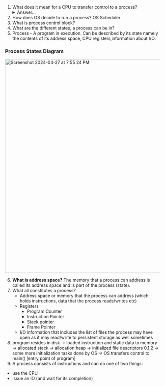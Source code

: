 1. What does it mean for a CPU to transfer control to a process?
   <details><summary>Answer...</summary>
   <h6>
      When a process is first created it is put into a queue and the OS scheduler decides when the process can be run as per its scheduling algorithm. When it picks the process from queue and puts it in running state the process is said to be in control and is using the CPU.
   </h6>
   </details>
3. How does OS decide to run a process? OS Scheduler
4. What is process control block?
5. What are the different states, a process can be in?
6. Process - A program in execution. Can be described by its state namely the contents of its address space, CPU registers,information about I/O.
   
### Process States Diagram

  <img width="696" alt="Screenshot 2024-04-27 at 7 55 24 PM" src="https://github.com/debamitra/debs-notes/assets/2363934/7412ee51-e6db-446e-8f84-87bd0f1ac303">


6. **What is address space?** The memory that a process can address is called its address space and is part of the process (state).
7. What all constitutes a process?
   - Address space or memory that the process can address (which holds instructions, data that the process reads/writes etc)
   - Registers
      - Program Counter
      - Instruction Pointer
      - Stack pointer
      - Frame Pointer
   - I/O information that includes the list of files the process may have open as it may read/write to persistent storage as well sometimes
8. program resides in disk -> loaded instruction and static data  to memory -> allocated stack -> allocation heap -> initialized file descriptors 0,1,2 -> some more initialization tasks done by OS -> OS transfers control to main() [entry point of program]
9.  A process consists of instructions and can do one of two things:
   - use the CPU
   - issue an IO (and wait for its completion)


